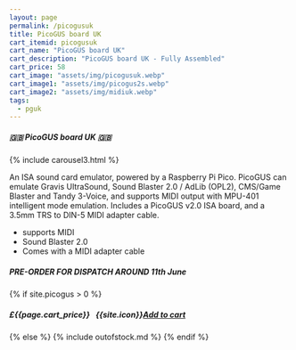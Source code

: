 ```yaml
---
layout: page
permalink: /picogusuk
title: PicoGUS board UK
cart_itemid: picogusuk
cart_name: "PicoGUS board UK"
cart_description: "PicoGUS board UK - Fully Assembled"
cart_price: 58
cart_image: "assets/img/picogusuk.webp"
cart_image1: "assets/img/picogus2s.webp"
cart_image2: "assets/img/midiuk.webp"
tags: 
  - pguk
---
```


##### 🇬🇧 PicoGUS board UK 🇬🇧

{% include carousel3.html %}

An ISA sound card emulator, powered by a Raspberry Pi Pico. PicoGUS can emulate Gravis UltraSound, Sound Blaster 2.0 / AdLib (OPL2), CMS/Game Blaster and Tandy 3-Voice, and supports MIDI output with MPU-401 intelligent mode emulation. Includes a PicoGUS v2.0 ISA board, and a 3.5mm TRS to DIN-5 MIDI adapter cable.

* supports MIDI
* Sound Blaster 2.0
* Comes with a MIDI adapter cable

##### PRE-ORDER FOR DISPATCH AROUND 11th June

{% if site.picogus > 0 %}
##### £{{page.cart_price}} &nbsp; {{site.icon}}[Add to cart](/cart#{{page.cart_itemid}})
{% else %}
{% include outofstock.md %}
{% endif %}